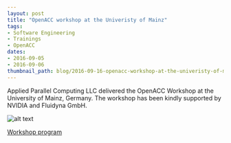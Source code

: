 ```yaml
---
layout: post
title: "OpenACC workshop at the Univeristy of Mainz"
tags:
- Software Engineering
- Trainings
- OpenACC
dates:
- 2016-09-05
- 2016-09-06
thumbnail_path: blog/2016-09-16-openacc-workshop-at-the-univeristy-of-mainz/WP_20160906_014.jpg
---
```


Applied Parallel Computing LLC delivered the OpenACC Workshop at the University of Mainz, Germany. The workshop has been kindly supported by NVIDIA and Fluidyna GmbH.

![alt text](\assets\img\blog\2016-09-16-openacc-workshop-at-the-univeristy-of-mainz\WP_20160906_014.jpg "Logo Title Text 1")

[Workshop program](\assets\img\blog\2016-09-16-openacc-workshop-at-the-univeristy-of-mainz\mainz_openacc.pdf)
